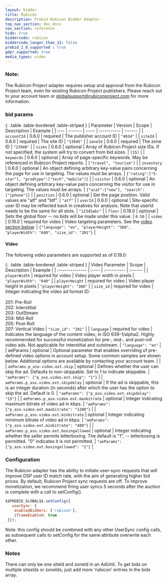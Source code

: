```yaml
---
layout: bidder
title: Rubicon
description: Prebid Rubicon Bidder Adaptor
top_nav_section: dev_docs
nav_section: reference
hide: true
biddercode: rubicon
biddercode_longer_than_12: false
prebid_1_0_supported : true
gdpr_supported: true
media_types: video
---
```



### Note:
The Rubicon Project adapter requires setup and approval from the Rubicon Project team, even for existing Rubicon Project publishers. Please reach out to your account team or globalsupport@rubiconproject.com for more information.

### bid params

{: .table .table-bordered .table-striped }
| Parameter | Version | Scope | Description | Example |
| :--- | :------ | :---- | :---------- | :------ |
| `accountId` | 0.6.0 | required | The publisher account ID | `"4934"` |
| `siteId` | 0.6.0 | required | The site ID | `"13945"` |
| `zoneId` | 0.6.0 | required | The zone ID | `"23948"` |
| `sizes` | 0.6.0 | optional | Array of Rubicon Project size IDs. If not specified, the system will try to convert from bid.sizes. | `[15]` |
| `keywords` | 0.6.0 | optional | Array of page-specific keywords. May be referenced in Rubicon Project reports. | `["travel", "tourism"]` |
| `inventory` | 0.6.0 | optional | An object defining arbitrary key-value pairs concerning the page for use in targeting. The values must be arrays. | `{"rating":["5-star"], "prodtype":["tech","mobile"]}` |
| `visitor` | 0.6.0 | optional | An object defining arbitrary key-value pairs concerning the visitor for use in targeting. The values must be arrays. | `{"ucat":["new"], "search":["iphone"]}` |
| `position` | 0.6.0 | optional | Set the page position. Valid values are "atf" and "btf". | `"atf"` |
| `userId` | 0.6.0 | optional | Site-specific user ID may be reflected back in creatives for analysis. Note that userId needs to be the same for all slots. | `"12345abc"` |
| `floor` | 0.19.0 | optional | Sets the global floor -- no bids will be made under this value. | `0.50` |
| `video` | 0.19.0 | required for video | Video targeting parameters. See the [video section below](#rubicon-video). | `{"language": "en", "playerHeight": "360", "playerWidth": "640", "size_id": "201"}` |

<a name="rubicon-video"></a>

#### Video

The following video parameters are supported as of 0.19.0:

{: .table .table-bordered .table-striped }
| Video Parameter | Scope | Description | Example |
| :-------------- | :---- | :---------- | :------ |
| `playerWidth` | required for video | Video player width in pixels | `"playerWidth": "640"` |
| `playerHeight` | required for video | Video player height in pixels | `"playerHeight": "360"` |
| `size_id` | required for video | Integer indicating the video ad format ID:<br/><br/>201: Pre-Roll<br/>202: Interstitial <br/>203: OutStream <br/>204: Mid-Roll <br/>205: Post-Roll <br/>207: Vertical Video | `"size_id": "201"` |
| `language` | required for video | Indicates the language of the content video, in ISO 639-1/alpha2. Highly recommended for successful monetization for pre-, mid-, and post-roll video ads. Not applicable for interstitial and outstream. | `"language": "en"` |
| aeParams | optional | Optional parameter that enables overriding of pre-defined video options in account setup. Some common samples are shown below. Additional options are available by contacting your account team. | |
| `aeParams.p_aso.video.ext.skip` | optional | Defines whether the user can skip the ad. Defaults to non-skippable. Set to 1 to indicate skippable. | `"aeParams": {"p_aso.video.ext.skip": "1"}` |
| `aeParams.p_aso.video.ext.skipdelay` | optional | If the ad is skippable, this is an integer duration (in seconds) after which the user has the option to skip the ad. Default is 0. | `"aeParams": {"p_aso.video.ext.skipdelay": "15"}` |
| `aeParams.p_aso.video.ext.maxbitrate` | optional | Integer indicating maximum bitrate of video ad in kbps. | `"aeParams": {"p_aso.video.ext.maxbitrate": "1200"}` |
| `aeParams.p_aso.video.ext.minbitrate` | optional | Integer indicating minimum bitrate of video ad in kbps. | `"aeParams": {"p_aso.video.ext.minbitrate": "400"}` |
| `aeParams.p_aso.video.ext.boxingallowed` | optional | Integer indicating whether the seller permits letterboxing. The default is "1", -- letterboxing is permitted. "0" indicates it is not permitted. | `"aeParams": {"p_aso.video.ext.boxingallowed": "1"}` |

### Configuration

The Rubicon adapter has the ability to initiate user-sync requests that will improve DSP user ID match rate,
with the aim of generating higher bid prices. By default, Rubicon Project sync requests are off. To improve monetization, we recommend firing user syncs 5 seconds after the auction is complete with a call to setConfig().

```javascript
$$PREBID_GLOBAL$$.setConfig({ 
   userSync: {
    enabledBidders: ['rubicon'],
    iframeEnabled: true
 }});
```
Note: this config should be combined with any other UserSync config calls, as subsequent calls to setConfig for the same attribute overwrite each other.

### Notes

There can only be one siteId and zoneId in an AdUnit. To get bids on multiple sitesIds or zoneIds, just add more 'rubicon' entries in the bids array.
